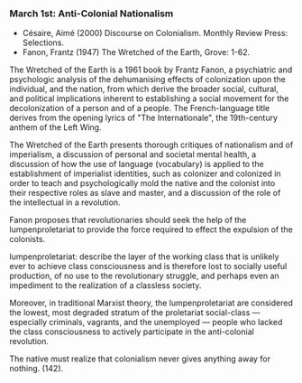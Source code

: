 ### March 1st: Anti-Colonial Nationalism

- Césaire, Aimé (2000) Discourse on Colonialism. Monthly Review Press: Selections.
- Fanon, Frantz (1947) The Wretched of the Earth, Grove: 1-62.

The Wretched of the Earth is a 1961 book by Frantz Fanon, a psychiatric and psychologic analysis of the dehumanising effects of colonization upon the individual, and the nation, from which derive the broader social, cultural, and political implications inherent to establishing a social movement for the decolonization of a person and of a people. The French-language title derives from the opening lyrics of "The Internationale", the 19th-century anthem of the Left Wing.

The Wretched of the Earth presents thorough critiques of nationalism and of imperialism, a discussion of personal and societal mental health, a discussion of how the use of language (vocabulary) is applied to the establishment of imperialist identities, such as colonizer and colonized in order to teach and psychologically mold the native and the colonist into their respective roles as slave and master, and a discussion of the role of the intellectual in a revolution.

Fanon proposes that revolutionaries should seek the help of the lumpenproletariat to provide the force required to effect the expulsion of the colonists.

lumpenproletariat: describe the layer of the working class that is unlikely ever to achieve class consciousness and is therefore lost to socially useful production, of no use to the revolutionary struggle, and perhaps even an impediment to the realization of a classless society.

Moreover, in traditional Marxist theory, the lumpenproletariat are considered the lowest, most degraded stratum of the proletariat social-class — especially criminals, vagrants, and the unemployed — people who lacked the class consciousness to actively participate in the anti-colonial revolution.

The native must realize that colonialism never gives anything away for nothing. (142).
